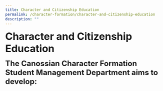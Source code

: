 ```yaml
---
title: Character and Citizenship Education
permalink: /character-formation/character-and-citizenship-education
description: ""
---
```

**<font size=6>Character and Citizenship Education</font>**

**<font size=5>The Canossian Character Formation Student Management Department aims to develop:</font>**